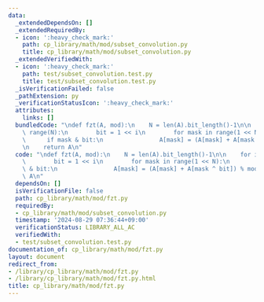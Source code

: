 ```yaml
---
data:
  _extendedDependsOn: []
  _extendedRequiredBy:
  - icon: ':heavy_check_mark:'
    path: cp_library/math/mod/subset_convolution.py
    title: cp_library/math/mod/subset_convolution.py
  _extendedVerifiedWith:
  - icon: ':heavy_check_mark:'
    path: test/subset_convolution.test.py
    title: test/subset_convolution.test.py
  _isVerificationFailed: false
  _pathExtension: py
  _verificationStatusIcon: ':heavy_check_mark:'
  attributes:
    links: []
  bundledCode: "\ndef fzt(A, mod):\n    N = len(A).bit_length()-1\n\n    for i in\
    \ range(N):\n        bit = 1 << i\n        for mask in range(1 << N):\n      \
    \      if mask & bit:\n                A[mask] = (A[mask] + A[mask ^ bit]) % mod\n\
    \n    return A\n"
  code: "\ndef fzt(A, mod):\n    N = len(A).bit_length()-1\n\n    for i in range(N):\n\
    \        bit = 1 << i\n        for mask in range(1 << N):\n            if mask\
    \ & bit:\n                A[mask] = (A[mask] + A[mask ^ bit]) % mod\n\n    return\
    \ A\n"
  dependsOn: []
  isVerificationFile: false
  path: cp_library/math/mod/fzt.py
  requiredBy:
  - cp_library/math/mod/subset_convolution.py
  timestamp: '2024-08-29 07:36:44+09:00'
  verificationStatus: LIBRARY_ALL_AC
  verifiedWith:
  - test/subset_convolution.test.py
documentation_of: cp_library/math/mod/fzt.py
layout: document
redirect_from:
- /library/cp_library/math/mod/fzt.py
- /library/cp_library/math/mod/fzt.py.html
title: cp_library/math/mod/fzt.py
---
```

